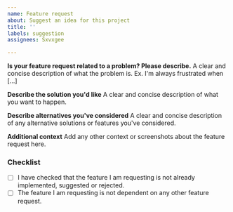```yaml
---
name: Feature request
about: Suggest an idea for this project
title: ''
labels: suggestion
assignees: Sxvxgee

---
```


**Is your feature request related to a problem? Please describe.**
A clear and concise description of what the problem is. Ex. I'm always frustrated when [...]

**Describe the solution you'd like**
A clear and concise description of what you want to happen.

**Describe alternatives you've considered**
A clear and concise description of any alternative solutions or features you've considered.

**Additional context**
Add any other context or screenshots about the feature request here.

### Checklist

- [ ] I have checked that the feature I am requesting is not already implemented, suggested or rejected.
- [ ] The feature I am requesting is not dependent on any other feature request.
